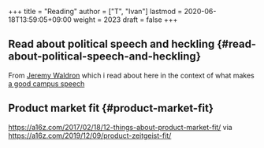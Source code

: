 +++
title = "Reading"
author = ["T", "Ivan"]
lastmod = 2020-06-18T13:59:05+09:00
weight = 2023
draft = false
+++

## Read about political speech and heckling {#read-about-political-speech-and-heckling}

From [Jeremy Waldron](https://its.law.nyu.edu/facultyprofiles/index.cfm?fuseaction=profile.publications&personid=26993) which i read about here in the context of what
makes [a good campus speech](https://www.guernicamag.com/anatomy-of-a-successful-campus-talk/)


## Product market fit {#product-market-fit}

<https://a16z.com/2017/02/18/12-things-about-product-market-fit/> via
<https://a16z.com/2019/12/09/product-zeitgeist-fit/>
